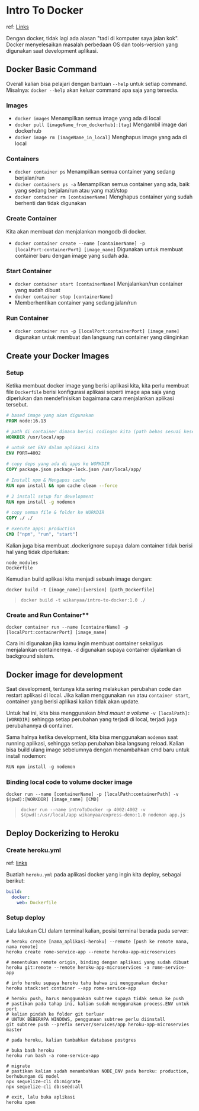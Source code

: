 # Intro To Docker

ref: [Links](https://www.docker.com/)

Dengan docker, tidak lagi ada alasan "tadi di komputer saya jalan kok". Docker menyelesaikan masalah perbedaan OS dan tools-version yang digunakan saat development aplikasi.

## Docker Basic Command

Overall kalian bisa pelajari dengan bantuan `--help` untuk setiap command. Misalnya: `docker --help` akan keluar command apa saja yang tersedia.

### Images

- `docker images`
  Menampilkan semua image yang ada di local
- `docker pull [imageName_from_dockerhub]:[tag]`
  Mengambil image dari dockerhub
- `docker image rm [imageName_in_local]`
  Menghapus image yang ada di local

### Containers

- `docker container ps`
  Menampilkan semua container yang sedang berjalan/run
- `docker containers ps -a`
  Menampilkan semua container yang ada, baik yang sedang berjalan/run atau yang mati/stop
- `docker container rm [containerName]`
  Menghapus container yang sudah berhenti dan tidak digunakan

### Create Container

Kita akan membuat dan menjalankan mongodb di docker.

- `docker container create --name [containerName] -p [localPort:containerPort] [image_name]`
  Digunakan untuk membuat container baru dengan image yang sudah ada.

### Start Container

- `docker container start [containerName]`
  Menjalankan/run container yang sudah dibuat
- `docker container stop [containerName]`
- Memberhentikan container yang sedang jalan/run

### Run Container

- `docker container run -p [localPort:containerPort] [image_name]` digunakan untuk membuat dan langsung run container yang diinginkan

## Create your Docker Images

### Setup

Ketika membuat docker image yang berisi aplikasi kita, kita perlu membuat file `Dockerfile` berisi konfigurasi aplikasi seperti image apa saja yang diperlukan dan mendefinisikan bagaimana cara menjalankan aplikasi tersebut.

```Dockerfile
# based image yang akan digunakan
FROM node:16.13

# path di container dimana berisi codingan kita (path bebas sesuai kesepakatan bersama)
WORKDIR /usr/local/app

# untuk set ENV dalam aplikasi kita
ENV PORT=4002

# copy deps yang ada di apps ke WORKDIR
COPY package.json package-lock.json /usr/local/app/

# Install npm & Mengapus cache
RUN npm install && npm cache clean --force

# 2 install setup for development
RUN npm install -g nodemon

# copy semua file & folder ke WORKDIR
COPY ./ ./

# execute apps: production
CMD ["npm", "run", "start"]

```

Kalian juga bisa membuat .dockerignore supaya dalam container tidak berisi hal yang tidak diperlukan:

```.dockerignore
node_modules
Dockerfile
```

Kemudian build aplikasi kita menjadi sebuah image dengan:

`docker build -t [image_name]:[version] [path_Dockerfile]`

> `docker build -t wikanyaa/intro-to-docker:1.0 ./`

### Create and Run Container**

`docker container run --name [containerName] -p [localPort:containerPort] [image_name]`

Cara ini digunakan jika kamu ingin membuat container sekaligus menjalankan containernya.
`-d` digunakan supaya container dijalankan di background sistem.

## Docker image for development

Saat development, tentunya kita sering melakukan perubahan code dan restart aplikasi di local. Jika kalian menggunakan `run` atau `container start`, container yang berisi aplikasi kalian tidak akan update.

Untuk hal ini, kita bisa menggunakan *bind mount a volume* `-v [localPath]:[WORKDIR]` sehingga setiap perubahan yang terjadi di local, terjadi juga perubahannya di container.

Sama halnya ketika development, kita bisa menggunakan `nodemon` saat running aplikasi, sehingga setiap perubahan bisa langsung reload. Kalian bisa build ulang image sebelumnya dengan menambahkan cmd baru untuk install nodemon:

```md
RUN npm install -g nodemon
```

### Binding local code to volume docker image

`docker run --name [containerName] -p [localPath:containerPath] -v $(pwd):[WORKDIR] [image_name] [CMD]`
> `docker run --name introToDocker -p 4002:4002 -v $(pwd):/usr/local/app wikanyaa/express-demo:1.0 nodemon app.js`

## Deploy Dockerizing to Heroku

### Create heroku.yml

ref: [links](https://devcenter.heroku.com/articles/build-docker-images-heroku-yml)

Buatlah `heroku.yml` pada aplikasi docker yang ingin kita deploy, sebagai berikut:

```yml
build:
  docker:
    web: Dockerfile
```

### Setup deploy

Lalu lakukan CLI dalam terminal kalian, posisi terminal berada pada server:

```shell
# heroku create [nama_aplikasi-heroku] --remote [push ke remote mana, nama remote]
heroku create rome-service-app --remote heroku-app-microservices

# menentukan remote origin, binding dengan aplikasi yang sudah dibuat
heroku git:remote --remote heroku-app-microservices -a rome-service-app

# info heroku supaya heroku tahu bahwa ini menggunakan docker
heroku stack:set container --app rome-service-app

# heroku push, harus menggunakan subtree supaya tidak semua ke push 
# pastikan pada tahap ini, kalian sudah menggunakan process.ENV untuk port
# kalian pindah ke folder git terluar
# UNTUK BEBERAPA WINDOWS, penggunaan subtree perlu diinstall
git subtree push --prefix server/services/app heroku-app-microservies master

# pada heroku, kalian tambahkan database postgres

# buka bash heroku
heroku run bash -a rome-service-app

# migrate
# pastikan kalian sudah menambahkan NODE_ENV pada heroku: production, berhubungan di model
npx sequelize-cli db:migrate
npx sequelize-cli db:seed:all

# exit, lalu buka aplikasi
heroku open
```
